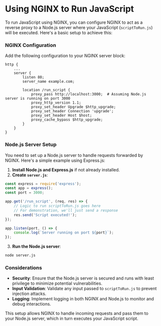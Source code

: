 # Using NGINX to Run JavaScript

To run JavaScript using NGINX, you can configure NGINX to act as a reverse proxy to a Node.js server where your JavaScript (`scriptToRun.js`) will be executed. Here's a basic setup to achieve this:

### NGINX Configuration

Add the following configuration to your NGINX server block:

```nginx
http {
    ...
    server {
        listen 80;
        server_name example.com;

        location /run_script {
            proxy_pass http://localhost:3000;  # Assuming Node.js server is running on port 3000
            proxy_http_version 1.1;
            proxy_set_header Upgrade $http_upgrade;
            proxy_set_header Connection 'upgrade';
            proxy_set_header Host $host;
            proxy_cache_bypass $http_upgrade;
        }
    }
}
```

### Node.js Server Setup

You need to set up a Node.js server to handle requests forwarded by NGINX. Here's a simple example using Express.js:

1. **Install Node.js and Express.js** if not already installed.
2. **Create `server.js`**:

```javascript
const express = require('express');
const app = express();
const port = 3000;

app.get('/run_script', (req, res) => {
    // Logic to run scriptToRun.js goes here
    // For demonstration, we'll just send a response
    res.send('Script executed!');
});

app.listen(port, () => {
    console.log(`Server running on port ${port}`);
});
```

3. **Run the Node.js server**:

```bash
node server.js
```

### Considerations

- **Security**: Ensure that the Node.js server is secured and runs with least privilege to minimize potential vulnerabilities.
- **Input Validation**: Validate any input passed to `scriptToRun.js` to prevent injection attacks.
- **Logging**: Implement logging in both NGINX and Node.js to monitor and debug interactions.

This setup allows NGINX to handle incoming requests and pass them to your Node.js server, which in turn executes your JavaScript script.

